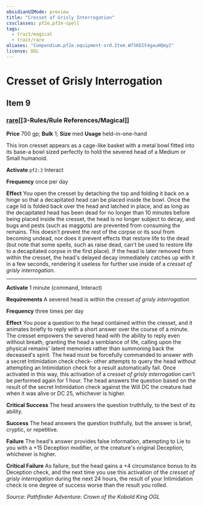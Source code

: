 ```yaml
---
obsidianUIMode: preview
title: "Cresset of Grisly Interrogation"
cssclasses: pf2e,pf2e-spell
tags:
  - trait/magical
  - trait/rare
aliases: "Compendium.pf2e.equipment-srd.Item.Wf5KDIF4gauHQmy2"
license: OGL
---
```

# Cresset of Grisly Interrogation
## Item 9
### [rare](rare.md "Rare Rarity Trait")[[3-Rules/Rule References/Magical]]


**Price** 700 gp; 
**Bulk** 1; **Size** med
**Usage** held-in-one-hand

This iron cresset appears as a cage-like basket with a metal bowl fitted into its base-a bowl sized perfectly to hold the severed head of a Medium or Small humanoid.

**Activate** `pf2:3` Interact

**Frequency** once per day

**Effect** You open the cresset by detaching the top and folding it back on a hinge so that a decapitated head can be placed inside the bowl. Once the cage lid is folded back over the head and latched in place, and as long as the decapitated head has been dead for no longer than 10 minutes before being placed inside the cresset, the head is no longer subject to decay, and bugs and pests (such as maggots) are prevented from consuming the remains. This doesn't prevent the rest of the corpse or its soul from becoming undead, nor does it prevent effects that restore life to the dead (but note that some spells, such as raise dead, can't be used to restore life to a decapitated corpse in the first place). If the head is later removed from within the cresset, the head's delayed decay immediately catches up with it in a few seconds, rendering it useless for further use inside of a _cresset of grisly interrogation_.

* * *

**Activate** 1 minute (command, Interact)

**Requirements** A severed head is within the _cresset of grisly interrogation_

**Frequency** three times per day

**Effect** You pose a question to the head contained within the cresset, and it animates briefly to reply with a short answer over the course of a minute. The cresset empowers the severed head with the ability to reply even without breath, granting the head a semblance of life, calling upon the physical remains' latent memories rather than summoning back the deceased's spirit. The head must be forcefully commanded to answer with a secret Intimidation check check- other attempts to query the head without attempting an Intimidation check for a result automatically fail. Once activated in this way, this activation of a _cresset of grisly interrogation_ can't be performed again for 1 hour. The head answers the question based on the result of the secret Intimidation check against the Will DC the creature had when it was alive or DC 25, whichever is higher.

**Critical Success** The head answers the question truthfully, to the best of its ability.

**Success** The head answers the question truthfully, but the answer is brief, cryptic, or repetitive.

**Failure** The head's answer provides false information, attempting to Lie to you with a +15 Deception modifier, or the creature's original Deception, whichever is higher.

**Critical Failure** As failure, but the head gains a +4 circumstance bonus to its Deception check, and the next time you use this activation of the _cresset of grisly interrogation_ during the next 24 hours, the result of your Intimidation check is one degree of success worse than the result you rolled.

*Source: Pathfinder Adventure: Crown of the Kobold King*
*OGL*